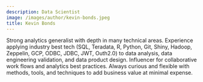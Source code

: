 ```yaml
---
description: Data Scientist
image: /images/author/kevin-bonds.jpeg
title: Kevin Bonds
---
```


Strong analytics generalist with depth in many technical areas. Experience applying industry best tech (SQL, Teradata, R, Python, Git, Shiny, Hadoop, Zeppelin, GCP, ODBC, JDBC, JWT, Outh2.0) to data analysis, data engineering validation, and data product design. Influencer for collaborative work flows and analytics best practices. Always curious and flexible with methods, tools, and techniques to add business value at minimal expense. 